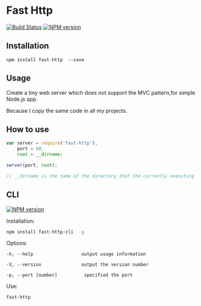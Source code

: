 # Fast Http

[![Build Status](https://travis-ci.org/cedced19/fast-http.svg)](https://travis-ci.org/cedced19/fast-http)
[![NPM version](https://badge.fury.io/js/fast-http.svg)](http://badge.fury.io/js/fast-http)

## Installation

```
npm install fast-http  --save
```

## Usage

Create a tiny web server which does not support the MVC pattern,for simple Node.js app.

Because I copy the same code in all my projects.

## How to use

```javascript
var server = require('fast-http'),
    port = 80,
    root = __dirname;

server(port, root);

// __dirname is the name of the directory that the currently executing script resides in.
```

## CLI

[![NPM version](https://badge.fury.io/js/fast-http-cli.svg)](http://badge.fury.io/js/fast-http-cli)

Installation:
```bash
npm install fast-http-cli  -g
```

Options:

    -h, --help                  output usage information

    -V, --version               output the version number

    -p, --port [number]          specified the port

Use:
```bash
fast-http
```
